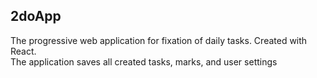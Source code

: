 ## 2doApp
The progressive web application for fixation of daily tasks. Created with React.<br>The application saves all created tasks, marks, and user settings
